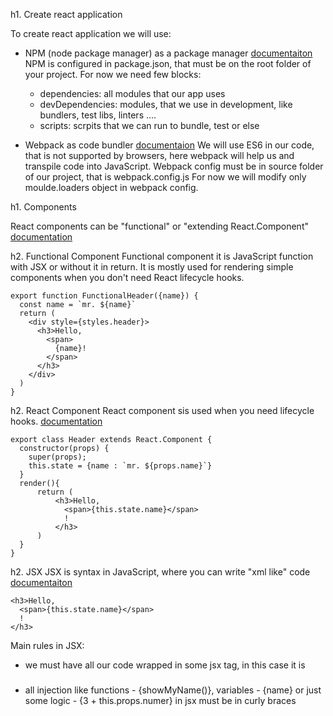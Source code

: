 h1. Create react application

To create react application we will use:

- NPM (node package manager) as a package manager [documentaiton](https://docs.npmjs.com/files/package.json)
NPM is configured in package.json, that must be on the root folder of your project. For now we need few blocks:
  - dependencies: all modules that our app uses
  - devDependencies: modules, that we use in development, like bundlers, test libs, linters ....
  - scripts: scrpits that we can run to bundle, test or else

- Webpack as code bundler [documentaion](https://webpack.github.io/docs/configuration.html)
We will use ES6 in our code, that is not supported by browsers, here webpack will help us and transpile code into JavaScript.
Webpack config must be in source folder of our project, that is webpack.config.js
For now we will modify only moulde.loaders object in webpack config.

h1. Components

React components can be "functional" or "extending React.Component"
[documentation](https://facebook.github.io/react/docs/components-and-props.html)

h2. Functional Component
Functional component it is JavaScript function with JSX or without it in return. It is mostly used for rendering simple components when you don't need React lifecycle hooks.
~~~~
export function FunctionalHeader({name}) {
  const name = `mr. ${name}`
  return (
    <div style={styles.header}>
      <h3>Hello,
        <span>
          {name}!
        </span>
      </h3>
    </div>
  )
}
~~~~

h2. React Component
React component sis used when you need lifecycle hooks. [documentation](https://facebook.github.io/react/docs/react-component.html)
~~~~
export class Header extends React.Component {
  constructor(props) {
    super(props);
    this.state = {name : `mr. ${props.name}`}
  }
  render(){
      return (
          <h3>Hello,
            <span>{this.state.name}</span>
            !
          </h3>
      )
  }
}
~~~~

h2. JSX
JSX is syntax in JavaScript, where you can write "xml like" code [documentaiton](https://facebook.github.io/react/docs/jsx-in-depth.html)
```
<h3>Hello,
  <span>{this.state.name}</span>
  !
</h3>
```
Main rules in JSX:
- we must have all our code wrapped in some jsx tag, in this case it is <h3>
- all injection like functions - {showMyName()}, variables - {name} or just some logic - {3 + this.props.numer} in jsx must be in curly braces
